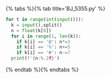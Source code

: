 {% tabs %}{% tab title='BJ_5355.py' %}

```py
for t in range(int(input())):
  k = input().split()
  n = float(k[0])
  for i in range(1, len(k)):
    if k[i] == '@': n*=3
    if k[i] == '%': n+=5
    if k[i] == '#': n-=7
  print(f'{n:%.2f}')
```

{% endtab %}{% endtabs %}
